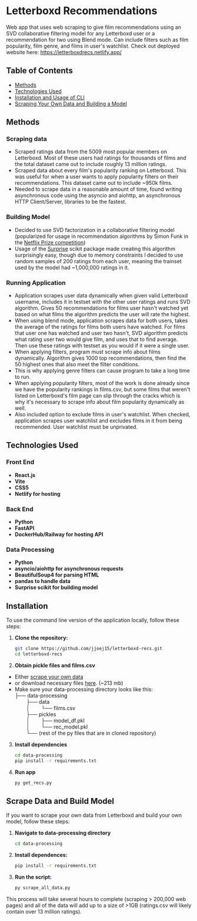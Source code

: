 # Letterboxd Recommendations

Web app that uses web scraping to give film recommendations using an SVD collaborative filtering model for any Letterboxd user or a recommendation for two using Blend mode. Can include filters such as film popularity, film genre, and films in user's watchlist. Check out deployed website here: https://letterboxdrecs.netlify.app/

## Table of Contents

- [Methods](#methods)
- [Technologies Used](#technologies-used)
- [Installation and Usage of CLI](#installation)
- [Scraping Your Own Data and Building a Model](#scrape-data-and-build-model)

## Methods

### Scraping data
- Scraped ratings data from the 5009 most popular members on Letterboxd. Most of these users had ratings for thousands of films and the total dataset came out to include roughly 13 million ratings.
- Scraped data about every film's popularity ranking on Letterboxd. This was useful for when a user wants to apply popularity filters on their recommendations. This dataset came out to include ~950k films.
- Needed to scrape data in a reasonable amount of time, found writing asynchronous code using the asyncio and aiohttp, an asynchronous HTTP Client/Server, libraries to be the fastest.

### Building Model
- Decided to use SVD factorization in a collaborative filtering model (popularized for usage in recommendation algorithms by Simon Funk in the [Netflix Prize competition](https://en.wikipedia.org/wiki/Netflix_Prize))
- Usage of the [Surprise](https://surpriselib.com/) scikit package made creating this algorithm surprisingly easy, though due to memory constraints I decided to use random samples of 200 ratings from each user, meaning the trainset used by the model had ~1,000,000 ratings in it.

### Running Application
- Application scrapes user data dynamically when given valid Letterboxd username, includes it in testset with the other user ratings and runs SVD algorithm. Gives 50 recommendations for films user hasn't watched yet based on what films the algorithm predicts the user will rate the highest. 
- When using blend mode, application scrapes data for both users, takes the average of the ratings for films both users have watched. For films that user one has watched and user two hasn't, SVD algorithm predicts what rating user two would give film, and uses that to find average. Then use these ratings with testset as you would if it were a single user.
- When applying filters, program must scrape info about films dynamically. Algorithm gives 1000 top recommendations, then find the 50 highest ones that also meet the filter conditions. 
- This is why applying genre filters can cause program to take a long time to run. 
- When applying popularity filters, most of the work is done already since we have the popularity rankings in films.csv, but some films that weren't listed on Letterboxd's film page can slip through the cracks which is why it's necessary to scrape info about film popularity dynamically as well.
- Also included option to exclude films in user's watchlist. When checked, application scrapes user watchlist and excludes films in it from being recommended. User watchlist must be unprivated.

## Technologies Used

### Front End
- **React.js**
- **Vite**
- **CSS5**
- **Netlify for hosting**

### Back End
- **Python**
- **FastAPI**
- **DockerHub/Railway for hosting API**

### Data Processing
- **Python**
- **asyncio/aiohttp for asynchronous requests**
- **BeautifulSoup4 for parsing HTML**
- **pandas to handle data**
- **Surprise scikit for building model**

## Installation

To use the command line version of the application locally, follow these steps:

1. **Clone the repository:**
   ```sh
   git clone https://github.com/jjoej15/letterboxd-recs.git
   cd letterboxd-recs
   ```
2. **Obtain pickle files and films.csv**
- Either [scrape your own data](#scrape-data-and-build-model)
- or download necessary files [here](https://drive.google.com/file/d/16sAdnrwurwpJiAUzE0lbiS8hO7MV8Vkd/view?usp=sharing). (~213 mb)
- Make sure your data-processing directory looks like this:        
├── data-processing         
&nbsp;&nbsp;&nbsp;&nbsp;&nbsp;&nbsp;&nbsp;&nbsp;├── data      
&nbsp;&nbsp;&nbsp;&nbsp;&nbsp;&nbsp;&nbsp;&nbsp;│&nbsp;&nbsp;&nbsp;&nbsp;&nbsp;&nbsp;&nbsp;&nbsp;└── films.csv     
&nbsp;&nbsp;&nbsp;&nbsp;&nbsp;&nbsp;&nbsp;&nbsp;├── pickles     
&nbsp;&nbsp;&nbsp;&nbsp;&nbsp;&nbsp;&nbsp;&nbsp;│&nbsp;&nbsp;&nbsp;&nbsp;&nbsp;&nbsp;&nbsp;&nbsp;├── model_df.pkl     
&nbsp;&nbsp;&nbsp;&nbsp;&nbsp;&nbsp;&nbsp;&nbsp;│&nbsp;&nbsp;&nbsp;&nbsp;&nbsp;&nbsp;&nbsp;&nbsp;└── rec_model.pkl        
&nbsp;&nbsp;&nbsp;&nbsp;&nbsp;&nbsp;&nbsp;&nbsp;└── (rest of the py files that are in cloned repository)         


3. **Install dependencies**
   ```sh
   cd data-processing
   pip install -r requirements.txt
   ```

3. **Run app**
    ```sh
    py get_recs.py
    ```

## Scrape Data and Build Model

If you want to scrape your own data from Letterboxd and build your own model, follow these steps:

1. **Navigate to data-processing directory**
   ```sh
   cd data-processing
   ```

2. **Install dependences:**
   ```sh
   pip install -r requirements.txt
   ```

3. **Run the script:**
   ```sh
   py scrape_all_data.py
   ```

This process will take several hours to complete (scraping > 200,000 web pages) and all of the data will add up to a size of >1GB (ratings.csv will likely contain over 13 million ratings). 
